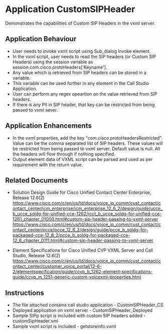 # Application CustomSIPHeader
Demonstrates the capabilities of Custom SIP Headers in the vxml server.

## Application Behaviour
* User needs to invoke vxml script using Sub_dialog Invoke element.
* In the vxml script, user needs to read the SIP headers (or Custom SIP Headers) using the session variable as session.com.cisco.protoHeaders['Keyname'].
* Any value which is retrieved from SIP headers can be stored in a variable.
* This variable can be used further in any element in the Call Studio Application.
* User can perform any regex opeartion on the value retrieved from SIP headers.
* If there is any PII in SIP header, that key can be restricted from being passed to vxml sever.

## Application Enhancements
* In the vxml properties, add the key "com.cisco.protoHeadersRestricted". Value can be the comma separated list of SIP headers. These values will be restricted from being passed to vxml server. Default value is null. All the headers will flow through if nothing specified.
* Output element data of VXML script can be parsed and used as per requirement with the return value.

## Related Documents 
* Solution Design Guide for Cisco Unified Contact Center Enterprise, Release 12.6(2)
https://www.cisco.com/c/en/us/td/docs/voice_ip_comm/cust_contact/contact_center/icm_enterprise/icm_enterprise_12_6_2/design/guide/ucce_b_ucce_soldg-for-unified-cce-1262/rcct_b_ucce_soldg-for-unified-cce-1261_chapter_01000.html#custom-sip-header-passing-to-vxml-server
https://www.cisco.com/c/en/us/td/docs/voice_ip_comm/cust_contact/contact_center/pcce/pcce_12_6_2/design/guide/pcce_b_soldg-for-packaged-cce-12_6_2/pcce_b_soldg-for-packaged-cce-12_6_chapter_0111.html#custom-sip-header-passing-to-vxml-server

* Element Specifications for Cisco Unified CVP VXML Server and Call Studio, Release 12.6(2)
https://www.cisco.com/c/en/us/td/docs/voice_ip_comm/cust_contact/contact_center/customer_voice_portal/12-6-2/elementspecification/guide/ccvp_b_1262-element-specifications-guide/ccvp_m_1251-generic-custom-voicexml-properties.html


## Instructions
* The file attached contains call studio application - CustomSIPHeader_CS
* Deployed application on vxml server -  CustomSIPHeader_Deployed
* Sample SIPp script is included with custom SIP headers added - customSipHeader.xml
* Sample vxml script is included - getstoreinfo.vxml

